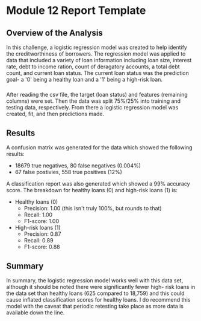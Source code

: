 # Module 12 Report Template

## Overview of the Analysis

In this challenge, a logistic regression model was created to help identify the creditworthiness of borrowers. The regression model was
applied to data that included a variety of loan information including loan size, interest rate, debt to income ration, count of deragatory
accounts, a total debt count, and current loan status. The current loan status was the prediction goal- a '0' being a healthy loan and a '1'
being a high-risk loan.
#####
After reading the csv file, the target (loan status) and features (remaining columns) were set. Then the data was split 75%/25% into training and testing data, respectively. From there a logistic regression model was created, fit, and then predictions made.


## Results

A confusion matrix was generated for the data which showed the following results:

* 18679 true negatives, 80 false negatives (0.004%)
* 67 false postivies, 558 true positives (12%)

A classification report was also generated which showed a 99% accuracy score. The breakdown for healthy loans (0) and high-risk loans (1) is:
* Healthy loans (0)
    * Precision: 1.00 (this isn't truly 100%, but rounds to that)
    * Recall: 1.00
    * F1-score: 1.00
* High-risk loans (1)
    * Precision: 0.87
    * Recall: 0.89
    * F1-score: 0.88

## Summary

In summary, the logistic regression model works well with this data set, although it should be noted there were significantly fewer high-
risk loans in the data set than healthy loans (625 compared to 18,759) and this could cause inflated classification scores for healthy
loans. I do recommend this model with the caveat that periodic retesting take place as more data is available down the line.


